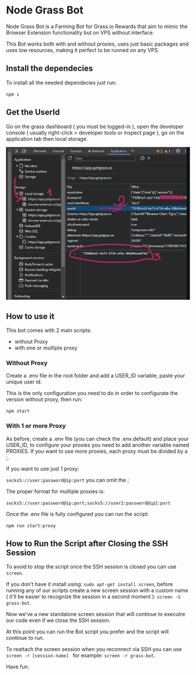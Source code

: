# Node Grass Bot

Node Grass Bot is a Farming Bot for Grass.io Rewards that aim to mimic the Browser Extension functionality but on VPS without interface.

This Bot works both with and without proxies, uses just basic packages and uses low resources, making it perfect to be runned on any VPS.

## Install the dependecies

To install all the needed dependecies just run:

`npm i`

## Get the UserId

Go on the grass dashboard ( you must be logged-in ), open the developer console ( usually right-click > developer tools or inspect page ), go on the application tab then local storage.

![](assets/20241106_144954_get-user-id.png)

## How to use it

This bot comes with 2 main scripts:

- without Proxy
- with one or multiple proxy

### Without Proxy

Create a .env file in the root folder and add a USER_ID variable, paste your unique user id.

This is the only configuration you need to do in order to configurate the version without proxy, then run:

`npm start`

### With 1 or more Proxy

As before, create a .env file (you can check the .env.default) and place your USER_ID, to configure your proxies you need to add another variable named PROXIES. If you want to use more proxies, each proxy must be divided by a ;.

If you want to use just 1 proxy:

`socks5://user:password@ip:port` you can omit the ;

The proper format for multiple proxies is:

`socks5://user:password@ip:port;socks5://user2:password@ip2:port`

Once the .env file is fully configured you can run the script:

`npm run start:proxy`


## How to Run the Script after Closing the SSH Session

To avoid to stop the script once the SSH session is closed you can use `screen`.

If you don't have it install using: `sudo apt-get install screen`, before running any of our scripts create a new screen session with a custom name ( it'll be easier to recognize the session in a second moment ): `screen -S grass-bot`.

Now we've a new standalone screen session that will continue to executre our code even if we close the SSH session.

At this point you can run the Bot script you prefer and the script will continue to run.

To reattach the screen session when you reconnect via SSH you can use `screen -r [session-name] ` for example: `screen -r grass-bot`.

Have fun.
